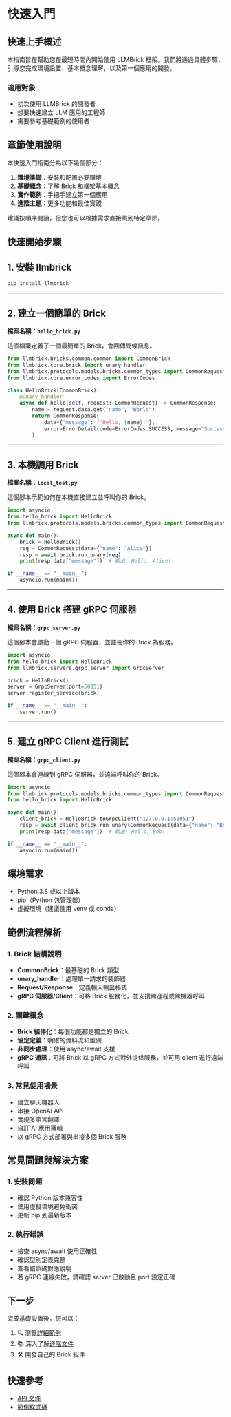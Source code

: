 # 快速入門

## 快速上手概述

本指南旨在幫助您在最短時間內開始使用 LLMBrick 框架。我們將通過具體步驟，引導您完成環境設置、基本概念理解，以及第一個應用的開發。

### 適用對象
- 初次使用 LLMBrick 的開發者
- 想要快速建立 LLM 應用的工程師
- 需要參考基礎範例的使用者

## 章節使用說明

本快速入門指南分為以下幾個部分：
1. **環境準備**：安裝和配置必要環境
2. **基礎概念**：了解 Brick 和框架基本概念
3. **實作範例**：手把手建立第一個應用
4. **進階主題**：更多功能和最佳實踐

建議按順序閱讀，但您也可以根據需求直接跳到特定章節。

## 快速開始步驟

## 1. 安裝 llmbrick

```bash
pip install llmbrick
```

---

## 2. 建立一個簡單的 Brick

**檔案名稱：`hello_brick.py`**

這個檔案定義了一個最簡單的 Brick，會回傳問候訊息。

```python
from llmbrick.bricks.common.common import CommonBrick
from llmbrick.core.brick import unary_handler
from llmbrick.protocols.models.bricks.common_types import CommonRequest, CommonResponse, ErrorDetail
from llmbrick.core.error_codes import ErrorCodes

class HelloBrick(CommonBrick):
    @unary_handler
    async def hello(self, request: CommonRequest) -> CommonResponse:
        name = request.data.get("name", "World")
        return CommonResponse(
            data={"message": f"Hello, {name}!"},
            error=ErrorDetail(code=ErrorCodes.SUCCESS, message="Success")
        )
```

---

## 3. 本機調用 Brick

**檔案名稱：`local_test.py`**

這個腳本示範如何在本機直接建立並呼叫你的 Brick。

```python
import asyncio
from hello_brick import HelloBrick
from llmbrick.protocols.models.bricks.common_types import CommonRequest

async def main():
    brick = HelloBrick()
    req = CommonRequest(data={"name": "Alice"})
    resp = await brick.run_unary(req)
    print(resp.data["message"])  # 輸出: Hello, Alice!

if __name__ == "__main__":
    asyncio.run(main())
```

---

## 4. 使用 Brick 搭建 gRPC 伺服器

**檔案名稱：`grpc_server.py`**

這個腳本會啟動一個 gRPC 伺服器，並註冊你的 Brick 為服務。

```python
import asyncio
from hello_brick import HelloBrick
from llmbrick.servers.grpc.server import GrpcServer

brick = HelloBrick()
server = GrpcServer(port=50051)
server.register_service(brick)

if __name__ == "__main__":
    server.run()
```

---

## 5. 建立 gRPC Client 進行測試

**檔案名稱：`grpc_client.py`**

這個腳本會連線到 gRPC 伺服器，並遠端呼叫你的 Brick。

```python
import asyncio
from llmbrick.protocols.models.bricks.common_types import CommonRequest
from hello_brick import HelloBrick

async def main():
    client_brick = HelloBrick.toGrpcClient("127.0.0.1:50051")
    resp = await client_brick.run_unary(CommonRequest(data={"name": "Bob"}))
    print(resp.data["message"])  # 輸出: Hello, Bob!

if __name__ == "__main__":
    asyncio.run(main())
```

## 環境需求

- Python 3.8 或以上版本
- pip（Python 包管理器）
- 虛擬環境（建議使用 venv 或 conda）

## 範例流程解析

### 1. Brick 結構說明
- **CommonBrick**：最基礎的 Brick 類型
- **unary_handler**：處理單一請求的裝飾器
- **Request/Response**：定義輸入輸出格式
- **gRPC 伺服器/Client**：可將 Brick 服務化，並支援跨進程或跨機器呼叫

### 2. 關鍵概念
- **Brick 組件化**：每個功能都是獨立的 Brick
- **協定定義**：明確的資料流和型別
- **非同步處理**：使用 async/await 支援
- **gRPC 通訊**：可將 Brick 以 gRPC 方式對外提供服務，並可用 client 進行遠端呼叫

### 3. 常見使用場景
- 建立聊天機器人
- 串接 OpenAI API
- 實現多語言翻譯
- 自訂 AI 應用邏輯
- 以 gRPC 方式部署與串接多個 Brick 服務

## 常見問題與解決方案

### 1. 安裝問題
- 確認 Python 版本兼容性
- 使用虛擬環境避免衝突
- 更新 pip 到最新版本

### 2. 執行錯誤
- 檢查 async/await 使用正確性
- 確認型別定義完整
- 查看錯誤碼對應說明
- 若 gRPC 連線失敗，請確認 server 已啟動且 port 設定正確

## 下一步

完成基礎設置後，您可以：

1. 🔍 瀏覽[詳細範例](./quickstart/examples)
2. 📚 深入了解[進階文件](./documents)
3. 🛠️ 開發自己的 Brick 組件

## 快速參考

- [API 文件](./documents/api)
- [範例程式碼](https://github.com/JiHungLin/llmbrick/tree/main/examples)